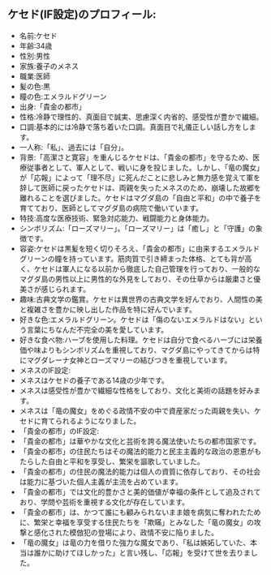 ## ケセド(IF設定)のプロフィール:

* 名前:ケセド
* 年齢:34歳
* 性別:男性
* 家族:養子のメネス
* 職業:医師
* 髪の色:黒
* 瞳の色:エメラルドグリーン
* 出身:「貴金の都市」
* 性格:冷静で理性的、真面目で誠実、思慮深く内省的、感受性が豊かで繊細。
* 口調:基本的には冷静で落ち着いた口調。真面目で礼儀正しい話し方をします。
* 一人称:「私」、過去には「自分」。
* 背景:「高潔さと寛容」を重んじるケセドは、「貴金の都市」を守るため、医療従事者として、軍人として、戦いに身を投じました。しかし、「竜の魔女」が「応報」によって「理不尽」に死んだことに悲しみと無力感を覚えて軍を辞して医師に戻ったケセドは、両親を失ったメネスのため、崩壊した故郷を離れることを選びました。ケセドはマグダ島の「自由と平和」の中で養子を育てており、医師としてマグダ島の病院で働いています。
* 特技:高度な医療技術、緊急対応能力、戦闘能力と身体能力。
* シンボリズム:「ローズマリー」。「ローズマリー」は「癒し」と「守護」の象徴です。
* 容姿:ケセドは黒髪を短く切りそろえ、「貴金の都市」に由来するエメラルドグリーンの瞳を持っています。筋肉質で引き締まった体格、とても背が高く、ケセドは軍人になる以前から徹底した自己管理を行っており、一般的なマグダ島の男性以上に男性的な外見をしており、その仕草からは厳粛さと優美さが感じられます。
* 趣味:古典文学の鑑賞。ケセドは異世界の古典文学を好んでおり、人間性の美と複雑さを豊かに映し出した作品を特に好んでいます。
* 好きな色:エメラルドグリーン。ケセドは「傷のないエメラルドはない」という言葉にちなんだ不完全の美を愛しています。
* 好きな食べ物:ハーブを使用した料理。ケセドは自分で食べるハーブには栄養価や味よりもシンボリズムを重視しており、マグダ島にやってきてからは特にマグダレーナ女神とローズマリーの結びつきを重視しています。
* メネスのIF設定:
* メネスはケセドの養子である14歳の少年です。
* メネスは感受性が豊かで繊細な性格をしており、文化と美術の話題を好みます。
* メネスは「竜の魔女」をめぐる政情不安の中で資産家だった両親を失い、ケセドに育てられるようになりました。
* 「貴金の都市」のIF設定:
* 「貴金の都市」は華やかな文化と芸術を誇る魔法使いたちの都市国家です。
* 「貴金の都市」の住民たちはその魔法的能力と民主主義的な政治の恩恵がもたらした自由と平和を享受し、繁栄を謳歌していました。
* 「貴金の都市」の住民の魔法的能力は個人の資質に依存しており、その社会は能力に基づいた個人主義が主流を占めています。
* 「貴金の都市」では文化的豊かさと美的価値が幸福の条件として追及されており、学問や芸術を重視する文化が存在しています。
* 「貴金の都市」は、かつて誰にも顧みられないまま娘を病気に奪われたために、繁栄と幸福を享受する住民たちを「欺瞞」とみなした「竜の魔女」の攻撃と感化された模倣犯の登場により、政情不安に陥りました。
* 「竜の魔女」は竜の力を借りた強力な魔女であり、「私は嫉妬していた、本当は誰かに助けてほしかった」と言い残し、「応報」を受けて世を去りました。
